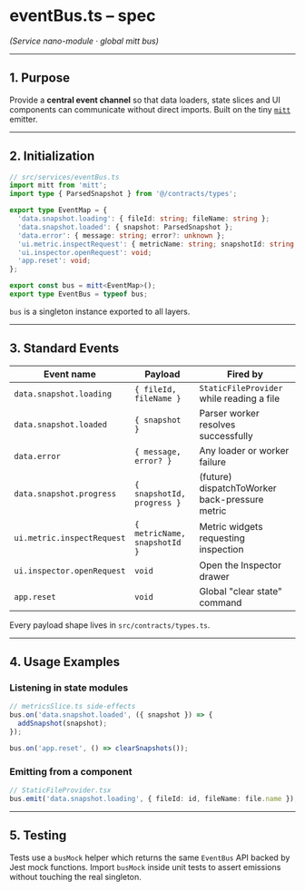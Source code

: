 # eventBus.ts – spec
*(Service nano-module · global mitt bus)*

---

## 1. Purpose

Provide a **central event channel** so that data loaders, state slices and UI components can communicate without direct imports. Built on the tiny [`mitt`](https://github.com/developit/mitt) emitter.

---

## 2. Initialization

```ts
// src/services/eventBus.ts
import mitt from 'mitt';
import type { ParsedSnapshot } from '@/contracts/types';

export type EventMap = {
  'data.snapshot.loading': { fileId: string; fileName: string };
  'data.snapshot.loaded': { snapshot: ParsedSnapshot };
  'data.error': { message: string; error?: unknown };
  'ui.metric.inspectRequest': { metricName: string; snapshotId: string };
  'ui.inspector.openRequest': void;
  'app.reset': void;
};

export const bus = mitt<EventMap>();
export type EventBus = typeof bus;
```

`bus` is a singleton instance exported to all layers.

---

## 3. Standard Events

| Event name | Payload | Fired by |
|------------|--------|---------|
| `data.snapshot.loading` | `{ fileId, fileName }` | `StaticFileProvider` while reading a file |
| `data.snapshot.loaded` | `{ snapshot }` | Parser worker resolves successfully |
| `data.error` | `{ message, error? }` | Any loader or worker failure |
| `data.snapshot.progress` | `{ snapshotId, progress }` | (future) dispatchToWorker back-pressure metric |
| `ui.metric.inspectRequest` | `{ metricName, snapshotId }` | Metric widgets requesting inspection |
| `ui.inspector.openRequest` | `void` | Open the Inspector drawer |
| `app.reset` | `void` | Global "clear state" command |

Every payload shape lives in `src/contracts/types.ts`.

---

## 4. Usage Examples

### Listening in state modules

```ts
// metricsSlice.ts side-effects
bus.on('data.snapshot.loaded', ({ snapshot }) => {
  addSnapshot(snapshot);
});

bus.on('app.reset', () => clearSnapshots());
```

### Emitting from a component

```ts
// StaticFileProvider.tsx
bus.emit('data.snapshot.loading', { fileId: id, fileName: file.name });
```

---

## 5. Testing

Tests use a `busMock` helper which returns the same `EventBus` API backed by Jest mock functions. Import `busMock` inside unit tests to assert emissions without touching the real singleton.

